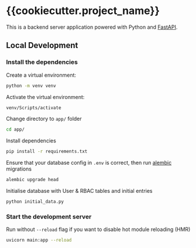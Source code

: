 # {{cookiecutter.project_name}}

This is a backend server application powered with Python and [FastAPI](https://fastapi.tiangolo.com).

## Local Development

### Install the dependencies

Create a virtual environment:
```bash
python -m venv venv
```

Activate the virtual environment:
```bash
venv/Scripts/activate
```
Change directory to `app/` folder
```bash
cd app/
```
Install dependencies
```bash
pip install -r requirements.txt
```
Ensure that your database config in `.env` is correct, then run [alembic](https://alembic.sqlalchemy.org) migrations
```bash
alembic upgrade head
```
Initialise database with User & RBAC tables and initial entries
```bash
python initial_data.py
```

### Start the development server
Run without `--reload` flag if you want to disable hot module reloading (HMR)
```bash
uvicorn main:app --reload
```